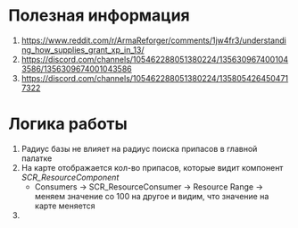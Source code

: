 # Полезная информация
1. https://www.reddit.com/r/ArmaReforger/comments/1jw4fr3/understanding_how_supplies_grant_xp_in_13/
2. https://discord.com/channels/105462288051380224/1356309674001043586/1356309674001043586
3. https://discord.com/channels/105462288051380224/1358054264504717322


# Логика работы
1. Радиус базы не влияет на радиус поиска припасов в главной палатке
2. На карте отображается кол-во припасов, которые видит компонент _SCR_ResourceComponent_
   - Consumers -> SCR_ResourceConsumer -> Resource Range -> меняем значение со 100 на другое и видим, что значение на карте меняется
3. 
